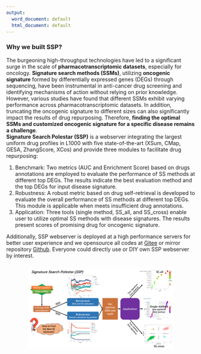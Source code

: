```yaml
---
output:
  word_document: default
  html_document: default
---
```

### Why we built SSP?
The burgeoning high-throughput technologies have led to a significant surge in the scale of **pharmacotranscriptomic datasets**, especially for oncology. **Signature search methods (SSMs)**, utilizing **oncogenic signature** formed by differentially expressed genes (DEGs) through sequencing, have been instrumental in anti-cancer drug screening and identifying mechanisms of action without relying on prior knowledge.  
However, various studies have found that different SSMs exhibit varying performance across pharmacotranscriptomic datasets. In addition, truncating the oncogenic signature to different sizes can also significantly impact the results of drug repurposing. Therefore, **finding the optimal SSMs and customized oncogenic signature for a specific disease remains a challenge**.  
**Signature Search Polestar (SSP)** is a webserver integrating the largest uniform drug profiles in L1000 with five state-of-the-art (XSum, CMap, GESA, ZhangScore, XCos) and provide three modules to facilitate drug repurposing:  
1.	Benchmark: Two metrics (AUC and Enrichment Score) based on drugs annotations are employed to evaluate the performance of SS methods at different top DEGs. The results indicate the best evaluation method and the top DEGs for input disease signature.  
2.	Robustness: A robust metric based on drug self-retrieval is developed to evaluate the overall performance of SS methods at different top DEGs. This module is applicable when meets insufficient drug annotations.  
3.	Application: Three tools (single method, SS_all, and SS_cross) enable user to utilize optimal SS methods with disease signatures. The results present scores of promising drug for oncogenic signature.  

Additionally, SSP webserver is deployed at a high performance servers for better user experience and we opensource all codes at [Gitee](https://gitee.com/auptz/benchmark-ss) or mirror repository [Github](https://gitee.com/auptz/benchmark-ss). Everyone could directly use or DIY own SSP webserver by interest.

<div style="padding: 10px; text-align: center;">
<img src="imginfo0.PNG" width = "80%" height = "80%" />
</div>


